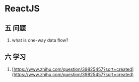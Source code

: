 # ReactJS
## 五 问题
1. what is one-way data flow?
## 六 学习
1. [https://www.zhihu.com/question/39825457?sort=created](https://www.zhihu.com/question/39825457?sort=created)
